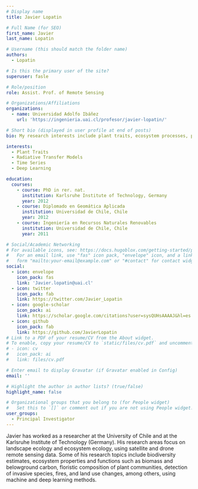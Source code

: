 ```yaml
---
# Display name
title: Javier Lopatin

# Full Name (for SEO)
first_name: Javier
last_name: Lopatin

# Username (this should match the folder name)
authors:
  - Lopatin

# Is this the primary user of the site?
superuser: fasle

# Role/position
role: Assist. Prof. of Remote Sensing

# Organizations/Affiliations
organizations:
  - name: Universidad Adolfo Ibáñez
    url: 'https://ingenieria.uai.cl/profesor/javier-lopatin/'

# Short bio (displayed in user profile at end of posts)
bio: My research interests include plant traits, ecosystem processes, phenology, and time series

interests:
  - Plant Traits
  - Radiative Transfer Models
  - Time Series
  - Deep Learning

education:
  courses:
    - course: PhD in rer. nat.
      institution: Karlsruhe Institute of Technology, Germany
      year: 2012
    - course: Diplomado en Geomática Aplicada
      institution: Universidad de Chile, Chile
      year: 2012
    - course: Ingeniería en Recursos Naturales Renovables
      institution: Universidad de Chile, Chile
      year: 2011

# Social/Academic Networking
# For available icons, see: https://docs.hugoblox.com/getting-started/page-builder/#icons
#   For an email link, use "fas" icon pack, "envelope" icon, and a link in the
#   form "mailto:your-email@example.com" or "#contact" for contact widget.
social:
  - icon: envelope
    icon_pack: fas
    link: 'Javier.lopatin@uai.cl'
  - icon: twitter
    icon_pack: fab
    link: https://twitter.com/Javier_Lopatin
  - icon: google-scholar
    icon_pack: ai
    link: https://scholar.google.com/citations?user=sysQUHsAAAAJ&hl=es
  - icon: github
    icon_pack: fab
    link: https://github.com/JavierLopatin
# Link to a PDF of your resume/CV from the About widget.
# To enable, copy your resume/CV to `static/files/cv.pdf` and uncomment the lines below.
# - icon: cv
#   icon_pack: ai
#   link: files/cv.pdf

# Enter email to display Gravatar (if Gravatar enabled in Config)
email: ''

# Highlight the author in author lists? (true/false)
highlight_name: false

# Organizational groups that you belong to (for People widget)
#   Set this to `[]` or comment out if you are not using People widget.
user_groups:
  - Principal Investigator
---
```


Javier has worked as a researcher at the University of Chile and at the Karlsruhe Institute of Technology (Germany). His research areas focus on landscape ecology and ecosystem ecology, using satellite and drone remote sensing data. Some of his research topics include biodiversity estimates, ecosystem properties and functions such as biomass and belowground carbon, floristic composition of plant communities, detection of invasive species, fires, and land use changes, among others, using machine and deep learning methods.
